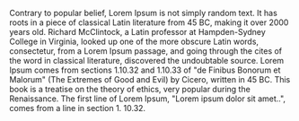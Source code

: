 Contrary to popular belief, Lorem Ipsum is not simply random text.
It has roots in a piece of classical Latin literature from 45 BC,
making it over 2000 years old. Richard McClintock, a Latin professor at 
Hampden-Sydney College in Virginia, looked up one of the more obscure 
Latin words, consectetur, from a Lorem Ipsum passage, and going through 
the cites of the word in classical literature, discovered the 
undoubtable source. Lorem Ipsum comes from sections 1.10.32 and 1.10.33 
of "de Finibus Bonorum et Malorum" (The Extremes of Good and Evil) by 
Cicero, written in 45 BC. This book is a treatise on the theory of 
ethics, very popular during the Renaissance. The first line of Lorem 
Ipsum, "Lorem ipsum dolor sit amet..", comes from a line in section 1.
10.32.
        